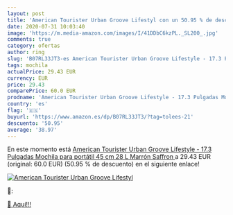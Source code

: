 ```yaml
---
layout: post
title: 'American Tourister Urban Groove Lifestyl con un 50.95 % de descuento'
date: 2020-07-31 10:03:40
image: 'https://m.media-amazon.com/images/I/41DDbC6kzPL._SL200_.jpg'
comments: true
category: ofertas
author: ring
slug: 'B07RL33JT3-es American Tourister Urban Groove Lifestyle - 17.3 Pulgadas...'
tags: mochila
actualPrice: 29.43 EUR
currency: EUR
price: 29.43
comparePrice: 60.0 EUR
prodname: 'American Tourister Urban Groove Lifestyle - 17.3 Pulgadas Mochila para portátil 45 cm  28 L  Marrón  Saffron '
country: 'es'
flag: '🇪🇸'
buyurl: 'https://www.amazon.es/dp/B07RL33JT3/?tag=tolees-21'
descuento: '50.95'
average: '38.97'
---
```


En este momento está [American Tourister Urban Groove Lifestyle - 17.3 Pulgadas Mochila para portátil 45 cm  28 L  Marrón  Saffron ](https://www.amazon.es/dp/B07RL33JT3/?tag=tolees-21) a 29.43 EUR (original: 60.0 EUR) (50.95 %  de descuento) en el siguiente enlace!

[![American Tourister Urban Groove Lifestyl](https://m.media-amazon.com/images/I/41DDbC6kzPL._SL200_.jpg)](https://www.amazon.es/dp/B07RL33JT3/?tag=tolees-21)

🔎:


[🛒 Aquí!!!](https://www.amazon.es/dp/B07RL33JT3/?tag=tolees-21)
